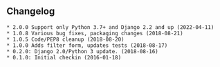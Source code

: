 ## Changelog
    * 2.0.0 Support only Python 3.7+ and Django 2.2 and up (2022-04-11)
    * 1.0.8 Various bug fixes, packaging changes (2018-08-21)
    * 1.0.5 Code/PEP8 cleanup (2018-08-20)
    * 1.0.0 Adds filter form, updates tests (2018-08-17)
    * 0.2.0: Django 2.0/Python 3 update. (2018-08-16)
    * 0.1.0: Initial checkin (2016-01-18)
